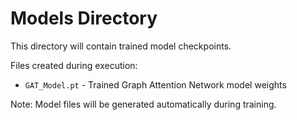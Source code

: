 # Models Directory

This directory will contain trained model checkpoints.

Files created during execution:
- `GAT_Model.pt` - Trained Graph Attention Network model weights

Note: Model files will be generated automatically during training.

